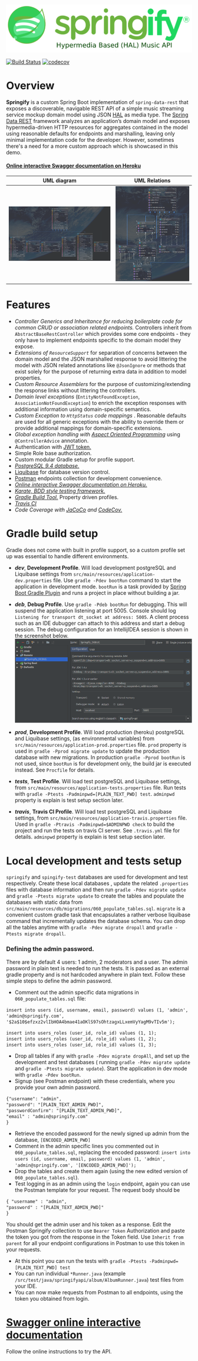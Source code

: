 ![springify](https://raw.githubusercontent.com/drumaddict/springify/master/src/main/resources/public/springify.png)

[![Build Status](https://travis-ci.org/kabasakalis/springify.svg?branch=master)](https://travis-ci.org/kabasakalis/springify)    [![codecov](https://codecov.io/gh/kabasakalis/springify/branch/master/graph/badge.svg)](https://codecov.io/gh/kabasakalis/springify)

# Overview
**Springify** is a  custom Spring Boot implementation of `spring-data-rest` that exposes a discoverable, navigable REST API of a simple music streaming service mockup domain model using JSON [HAL](http://stateless.co/hal_specification.html) as media type.
The [Spring Data REST](http://projects.spring.io/spring-data-rest/) framework analyzes an application’s domain model and exposes hypermedia-driven HTTP resources for aggregates contained in the model using reasonable defaults for endpoints and marshalling, leaving only  minimal implementation code for the developer. However, sometimes there's a need for a more custom approach which is showcased in this demo.
#### [Online interactive Swagger documentation on Heroku](https://springify.herokuapp.com/api/docs/v1/index.html#!/Artists/getArtistById)

|   UML diagram| UML Relations  |
|---|---|
|![uml](https://raw.githubusercontent.com/drumaddict/springify/master/src/main/resources/public/uml.png)|![uml](https://raw.githubusercontent.com/drumaddict/springify/master/src/main/resources/public/uml2.png)	|


# Features
 * _Controller Generics and Inheritance for reducing boilerplate code for common CRUD or association related endpoints._ Controllers inherit from `AbstractBaseRestController` which provides some core endpoints - they only have to implement endpoints specific to the domain model they expose.
* _Extensions of `ResourceSupport`_ for separation of concerns between the domain model and the JSON marshalled response to   avoid littering the model with JSON related annotations like `@JsonIgnore`  or methods that exist solely for the purpose of returning extra data in addition to model properties.
* _Custom Resource Assemblers_  for the purpose of customizing/extending the response links without littering the controllers.
* _Domain level exceptions_ (`EntityNotFoundException`, `AssociationNotFoundException`) to enrich the exception responses with additional information using domain-specific semantics.
* _Custom Exception to `HttpStatus` code mappings_ . Reasonable defaults are used for all generic exceptions with the ability to override them or provide additional mappings for domain-specific extensions.
* _Global exception handling with [Aspect Oriented Programming](https://docs.spring.io/spring/docs/current/spring-framework-reference/core.html#aop)_ using `@ControllerAdvice` annotation.
* Authentication with [JWT token.](https://jwt.io/)
* Simple Role base authorization.
* Custom modular Gradle setup for profile support.
* _[PostgreSQL 9.4 database.](https://www.postgresql.org/)_
* [Liquibase](http://www.liquibase.org/) for database version control.
* [Postman]( https://www.getpostman.com/) endpoints collection for development convenience.
*  _[Online interactive Swagger documentation on Heroku.](https://springify.herokuapp.com/api/docs/v1/index.html#!/Artists/getArtistById)_
* _[Karate, BDD style testing framework.](https://github.com/intuit/karate)_
* _[Gradle Build Tool.](https://gradle.org/)_ Property driven profiles.
* _[Travis CI](https://travis-ci.com/)_
* _Code Coverage with [JaCoCo](http://www.jacoco.org/jacoco/) and [CodeCov.](https://codecov.io)_

# Gradle build setup
Gradle does not come with built in profile support, so a custom profile set up was essential to handle different environments.
* **_dev_**, **Development Profile**.     Will load development postgreSQL and Liquibase settings from `src/main/resources/application-dev.properties` file.  Use `gradle -Pdev bootRun` command to start the application in development mode. `bootRun` is a task provided by [Spring Boot Gradle Plugin](https://docs.spring.io/spring-boot/docs/current/reference/html/build-tool-plugins-gradle-plugin.html) and runs a project in place without building a jar.

* **_deb_**, **Debug Profile**.  Use `gradle -Pdeb bootRun` for debugging. This will suspend the application listening at port 5005. Console should log `Listening for transport dt_socket at address: 5005`. A client process such as an IDE dubugger can attach to this address and start a debug session. The debug configuration for an IntellijIDEA session is shown in the screenshot below.
![debug](https://raw.githubusercontent.com/drumaddict/springify/master/src/main/resources/public/deb.png)

* **_prod_**, **Development Profile**.  Will load production (heroku) postgreSQL and Liquibase settings, (as environmental variables) from `src/main/resources/application-prod.properties` file.  `prod` property is used in `gradle -Pprod migrate update` to update the production database with new migrations. In production `gradle -Pprod bootRun` is not used, since `bootRun` is for development only, the build jar is executed instead. See `Procfile` for details.

* **_tests_**, **Test Profile**.  Will load test postgreSQL and Liquibase settings, from `src/main/resources/application-tests.properties` file.  Run tests with `gradle -Ptests -Padminpwd=[PLAIN_TEXT_PWD] test`. `adminpwd` property is explain is test setup section later.

* **_travis_**, **Travis CI Profile**.  Will load test postgreSQL and Liquibase settings, from `src/main/resources/application-travis.properties` file. Used in `gradle -Ptravis -Padminpwd=$ADMINPWD check` to build the project and run the tests on travis CI server. See `.travis.yml` file for details. `adminpwd` property is explain is test setup section later.

# Local development and tests setup
`springify` and `spingify-test` databases are used for development and test respectively. Create these local databases
, update the related `.properties` files with database information and then run `gradle -Pdev migrate update` and `gradle -Ptests migrate update`  to create the tables and populate the databases with static data from `src/main/resources/db/migrations/060_populate_tables.sql`. `migrate` is a convenient custom gradle task that encapsulates a rather verbose liquibase command that incrementally updates the database schema. You can drop all the tables anytime with `gradle -Pdev migrate dropall` and `gradle -Ptests migrate dropall`.
### Defining the admin password.
 There are by default 4 users: 1 admin, 2 moderators and a user. The admin password in plain text is needed to run the tests. It is passed as an external gradle property and is not hardcoded anywhere in plain text. Follow these simple steps to define the admin password.
 * Comment out the admin specific data migrations in `060_populate_tables.sql` file:
  ```
 insert into users (id, username, email, password) values (1, 'admin', 'admin@springify.com', '$2a$10$efzxz2vlIbHOA4bmae41aOKlS97sOhtzagxLLxemVyYagM9vTIv5m');
```
```
insert into users_roles (user_id, role_id) values (1, 1);
insert into users_roles (user_id, role_id) values (1, 2);
insert into users_roles (user_id, role_id) values (1, 3);
```
 * Drop all tables if any with `gradle -Pdev migrate dropAll`, and  set up the development and test databases ( running `gradle -Pdev migrate update` and `gradle -Ptests migrate update`). Start the application in dev mode with `gradle -Pdev bootRun`.
 * Signup (see Postman endpoint) with these credentials, where you provide your own admin password.
```
{"username": "admin",
"password": "[PLAIN_TEXT_ADMIN_PWD]",
"passwordConfirm": "[PLAIN_TEXT_ADMIN_PWD]",
"email" : "admin@springify.com"
}
```
* Retrieve the encoded password for the newly signed up admin from the database, `[ENCODED_ADMIN_PWD]`
* Comment in the admin specific lines you commented out in `060_populate_tables.sql`, replacing the encoded password:
`insert into users (id, username, email, password) values (1, 'admin', 'admin@springify.com', '[ENCODED_ADMIN_PWD]');`
* Drop the tables and create them again (using the new edited version of `060_populate_tables.sql`).
* Test logging in as an admin using the `login` endpoint, again you can use the Postman template for your request.
The request body should be
```
{ "username" : "admin",
"password" : "[PLAIN_TEXT_ADMIN_PWD]"
}
```
You should get the admin user and his token as a response. Edit the Postman Springify collection to use `Bearer Token` Authorization and paste the token you got from the response in the Token field. Use `Inherit from parent` for all your endpoint configurations in Postman to use this token in your requests.

* At this point you can run the tests with `gradle -Ptests -Padminpwd=[PLAIN_TEXT_PWD] test`
* You can run individual `*Runner.java` (example `/src/test/java/springifyapi/album/AlbumRunner.java`) test files from your IDE.
* You can now make requests from Postman to all endpoints, using the token you obtained from login.

# [Swagger online interactive documentation](https://springify.herokuapp.com/api/docs/v1/index.html#!/Artists/getArtistById)
Follow the online instructions to try the API.
